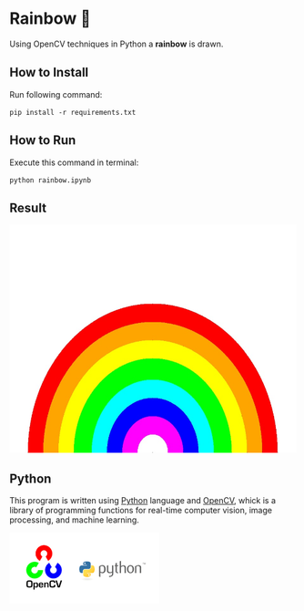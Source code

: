 # Rainbow 🌈
Using OpenCV techniques in Python a **rainbow** is drawn.

## How to Install
Run following command:
```
pip install -r requirements.txt
```

## How to Run
Execute this command in terminal:
```
python rainbow.ipynb
```

## Result

<img src="output\rainbow.jpg" width="600" height="400">


## Python
This program is written using [Python](https://www.python.org/) language and [OpenCV](https://opencv.org/), whick is a library of programming functions for real-time computer vision, image processing, and machine learning.

<img src="opencv.webp" width="262.5" height="124.75">